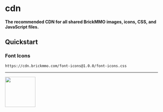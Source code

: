 # cdn

<style>@import url("//cdn.brickmmo.com/readme@1.0.0/readme.css");</style>

**The recommended CDN for all shared BrickMMO images, icons, CSS, and JavaScript files.**

## Quickstart

### Font Icons

```
https://cdn.brickmmo.com/font-icons@1.0.0/font-icons.css
```

---

<a href="https://brickmmo.com">
<img src="https://cdn.brickmmo.com/images@1.0.0/brickmmo-logo-coloured-horizontal.jpg" width="100">
</a>


